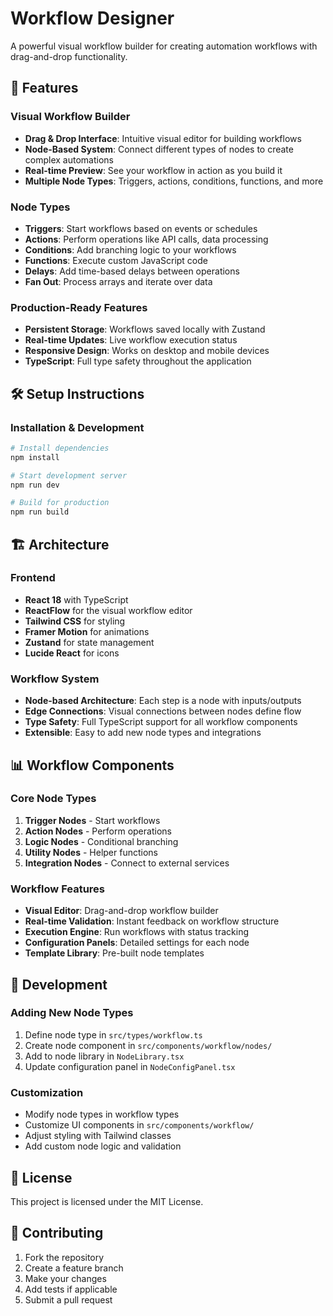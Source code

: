 # Workflow Designer

A powerful visual workflow builder for creating automation workflows with drag-and-drop functionality.

## 🚀 Features

### Visual Workflow Builder
- **Drag & Drop Interface**: Intuitive visual editor for building workflows
- **Node-Based System**: Connect different types of nodes to create complex automations
- **Real-time Preview**: See your workflow in action as you build it
- **Multiple Node Types**: Triggers, actions, conditions, functions, and more

### Node Types
- **Triggers**: Start workflows based on events or schedules
- **Actions**: Perform operations like API calls, data processing
- **Conditions**: Add branching logic to your workflows
- **Functions**: Execute custom JavaScript code
- **Delays**: Add time-based delays between operations
- **Fan Out**: Process arrays and iterate over data

### Production-Ready Features
- **Persistent Storage**: Workflows saved locally with Zustand
- **Real-time Updates**: Live workflow execution status
- **Responsive Design**: Works on desktop and mobile devices
- **TypeScript**: Full type safety throughout the application

## 🛠 Setup Instructions

### Installation & Development

```bash
# Install dependencies
npm install

# Start development server
npm run dev

# Build for production
npm run build
```

## 🏗 Architecture

### Frontend
- **React 18** with TypeScript
- **ReactFlow** for the visual workflow editor
- **Tailwind CSS** for styling
- **Framer Motion** for animations
- **Zustand** for state management
- **Lucide React** for icons

### Workflow System
- **Node-based Architecture**: Each step is a node with inputs/outputs
- **Edge Connections**: Visual connections between nodes define flow
- **Type Safety**: Full TypeScript support for all workflow components
- **Extensible**: Easy to add new node types and integrations

## 📊 Workflow Components

### Core Node Types
1. **Trigger Nodes** - Start workflows
2. **Action Nodes** - Perform operations
3. **Logic Nodes** - Conditional branching
4. **Utility Nodes** - Helper functions
5. **Integration Nodes** - Connect to external services

### Workflow Features
- **Visual Editor**: Drag-and-drop workflow builder
- **Real-time Validation**: Instant feedback on workflow structure
- **Execution Engine**: Run workflows with status tracking
- **Configuration Panels**: Detailed settings for each node
- **Template Library**: Pre-built node templates

## 🔧 Development

### Adding New Node Types
1. Define node type in `src/types/workflow.ts`
2. Create node component in `src/components/workflow/nodes/`
3. Add to node library in `NodeLibrary.tsx`
4. Update configuration panel in `NodeConfigPanel.tsx`

### Customization
- Modify node types in workflow types
- Customize UI components in `src/components/workflow/`
- Adjust styling with Tailwind classes
- Add custom node logic and validation

## 📝 License

This project is licensed under the MIT License.

## 🤝 Contributing

1. Fork the repository
2. Create a feature branch
3. Make your changes
4. Add tests if applicable
5. Submit a pull request